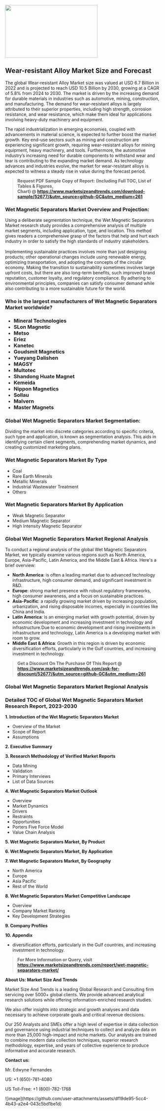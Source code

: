 <p><img class="alignnone size-medium wp-image-20088" src="https://ffe5etoiles.com/wp-content/uploads/2024/12/MST1-300x171.png" alt="" width="300" height="171" /></p><h2>Wear-resistant Alloy Market Size and Forecast</h2><p>The global Wear-resistant Alloy Market size was valued at USD 6.7 Billion in 2022 and is projected to reach USD 10.5 Billion by 2030, growing at a CAGR of 5.8% from 2024 to 2030. The market is driven by the increasing demand for durable materials in industries such as automotive, mining, construction, and manufacturing. The demand for wear-resistant alloys is largely attributed to their superior properties, including high strength, corrosion resistance, and wear resistance, which make them ideal for applications involving heavy-duty machinery and equipment.</p><p>The rapid industrialization in emerging economies, coupled with advancements in material science, is expected to further boost the market growth. Key end-use sectors such as mining and construction are experiencing significant growth, requiring wear-resistant alloys for mining equipment, heavy machinery, and tools. Furthermore, the automotive industry’s increasing need for durable components to withstand wear and tear is contributing to the expanding market demand. As technology advances and industries evolve, the market for wear-resistant alloys is expected to witness a steady rise in value during the forecast period.</p></p><blockquote id="" class=""><strong>Request PDF Sample Copy of Report: (Including Full TOC, List of Tables &amp; Figures, Chart)&nbsp;@&nbsp;<strong><a href="https://www.marketsizeandtrends.com/download-sample/52677/&utm_source=github-GC&utm_medium=261" target="_blank">https://www.marketsizeandtrends.com/download-sample/52677/&utm_source=github-GC&utm_medium=261</a></strong></strong></blockquote><h3 id="" class="">Wet Magnetic Separators Market&nbsp;Overview and Projection:</h3><p id="" class="">Using a deliberate segmentation technique, the Wet Magnetic Separators Market research study provides a comprehensive analysis of multiple market segments, including application, type, and location. This method gives readers a comprehensive grasp of the factors that help and hurt each industry in order to satisfy the high standards of industry stakeholders. <br /> <br />Implementing sustainable practices involves more than just designing products; other operational changes include using renewable energy, optimizing transportation, and adopting the concepts of the circular economy. Making the transition to sustainability sometimes involves large upfront costs, but there are also long-term benefits, such improved brand reputation, customer loyalty, and regulatory compliance. By adhering to environmental principles, companies can satisfy consumer demand while also contributing to a more sustainable future for the world.</p><h3 id="" class="">Who is the largest manufacturers of&nbsp;Wet Magnetic Separators Market worldwide?</h3><h3 class=""><p><ul><li>Mineral Technologies </li><li> SLon Magnetic </li><li> Metso </li><li> Eriez </li><li> Kanetec </li><li> Goudsmit Magnetics </li><li> Yueyang Dalishen </li><li> MAGSY </li><li> Multotec </li><li> Shandong Huate Magnet </li><li> Kemeida </li><li> Nippon Magnetics </li><li> Sollau </li><li> Malvern </li><li> Master Magnets</li></ul></p></h3><h3 id="" class="">Global&nbsp;Wet Magnetic Separators Market Segmentation:</h3><p id="" class="">Dividing the market into discrete categories according to specific criteria, such type and application, is known as segmentation analysis. This aids in identifying certain client segments, comprehending market dynamics, and creating customized marketing plans.</p><h3 id="" class="">Wet Magnetic Separators Market&nbsp;By Type</h3><p><p><ul><li>Coal</li><li> Rare Earth Minerals</li><li> Metallic Minerals</li><li> Industrial Wastewater Treatment</li><li> Others</p></li></ul></p></p><h3 id="" class="">Wet Magnetic Separators Market&nbsp;By Application</h3><p class=""><p><ul><li>Weak Magnetic Separator</li><li> Medium Magnetic Separator</li><li> High Intensity Magnetic Separator</li></ul></p></p><h3 id="" class="">Global Wet Magnetic Separators Market Regional Analysis</h3><p id="" class="">To conduct a regional analysis of the global Wet Magnetic Separators Market, we typically examine various regions such as North America, Europe, Asia-Pacific, Latin America, and the Middle East &amp; Africa. Here's a brief overview:</p><ul><li><strong>North America</strong>: is often a leading market due to advanced technology infrastructure, high consumer demand, and significant investment in R&amp;D.</li><li><strong>Europe</strong>: strong market presence with robust regulatory frameworks, high consumer awareness, and a focus on sustainable practices.</li><li><strong>Asia-Pacific</strong>: a rapidly growing market driven by increasing population, urbanization, and rising disposable incomes, especially in countries like China and India.</li><li><strong>Latin America</strong>: is an emerging market with growth potential, driven by economic development and increasing investment in technology and infrastructure.Due to economic development and rising investments in infrastructure and technology, Latin America is a developing market with room to grow.</li><li><strong>Middle East &amp; Africa</strong>: Growth in this region is driven by economic diversification efforts, particularly in the Gulf countries, and increasing investment in technology.</li></ul><blockquote id="" class=""><strong>Get a Discount On The Purchase Of This Report @ <strong><a href="https://www.marketsizeandtrends.com/ask-for-discount/52677/&utm_source=github-GC&utm_medium=261" target="_blank">https://www.marketsizeandtrends.com/ask-for-discount/52677/&utm_source=github-GC&utm_medium=261</a></strong></strong></blockquote><h3 id="" class="">Global Wet Magnetic Separators Market Regional Analysis</h3><h3 id="" class="">Detailed TOC of Global Wet Magnetic Separators Market Research Report, 2023-2030</h3><p id="" class=""><strong>1. Introduction of the Wet Magnetic Separators Market</strong></p><ul><li>Overview of the Market</li><li>Scope of Report</li><li>Assumptions</li></ul><p id="" class=""><strong>2. Executive Summary</strong></p><p id="" class=""><strong>3. Research Methodology of Verified Market Reports</strong></p><ul><li>Data Mining</li><li>Validation</li><li>Primary Interviews</li><li>List of Data Sources</li></ul><p id="" class=""><strong>4. Wet Magnetic Separators Market Outlook</strong></p><ul><li>Overview</li><li>Market Dynamics</li><li>Drivers</li><li>Restraints</li><li>Opportunities</li><li>Porters Five Force Model</li><li>Value Chain Analysis</li></ul><p id="" class=""><strong>5. Wet Magnetic Separators Market, By Product</strong></p><p id="" class=""><strong>6. Wet Magnetic Separators Market, By Application</strong></p><p id="" class=""><strong>7. Wet Magnetic Separators Market, By Geography</strong></p><ul><li>North America</li><li>Europe</li><li>Asia Pacific</li><li>Rest of the World</li></ul><p id="" class=""><strong>8. Wet Magnetic Separators Market Competitive Landscape</strong></p><ul><li>Overview</li><li>Company Market Ranking</li><li>Key Development Strategies</li></ul><p id="" class=""><strong>9. Company Profiles</strong></p><p id="" class=""><strong>10. Appendix</strong></p><ul><li>diversification efforts, particularly in the Gulf countries, and increasing investment in technology.</li></ul><blockquote id="" class=""><strong>For More Information or Query, visit <strong><strong><a href="https://www.marketsizeandtrends.com/report/wet-magnetic-separators-market/" target="_blank">https://www.marketsizeandtrends.com/report/wet-magnetic-separators-market/</a></strong></strong></strong></blockquote><p id="" class=""><strong>About Us: Market Size And Trends</strong></p><p id="" class="">Market Size And Trends is a leading Global Research and Consulting firm servicing over 5000+ global clients. We provide advanced analytical research solutions while offering information-enriched research studies.</p><p id="" class="">We also offer insights into strategic and growth analyses and data necessary to achieve corporate goals and critical revenue decisions.</p><p id="" class="">Our 250 Analysts and SMEs offer a high level of expertise in data collection and governance using industrial techniques to collect and analyze data on more than 25,000 high-impact and niche markets. Our analysts are trained to combine modern data collection techniques, superior research methodology, expertise, and years of collective experience to produce informative and accurate research.</p><p id="" class=""><strong>Contact us:</strong></p><p id="" class="">Mr. Edwyne Fernandes</p><p id="" class="">US: +1 (650)-781-4080</p><p id="" class="">US Toll-Free: +1 (800)-782-1768</p>
![image](https://github.com/user-attachments/assets/df19de95-5cc4-4b43-a2e4-043c5bd1be1d)
